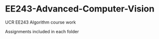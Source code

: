 # EE243-Advanced-Computer-Vision
UCR EE243 Algorithm course work

Assignments included in each folder
